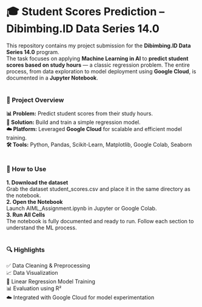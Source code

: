 # **🎓 Student Scores Prediction – Dibimbing.ID Data Series 14.0**
This repository contains my project submission for the **Dibimbing.ID Data Series 14.0** program.  
The task focuses on applying **Machine Learning in AI** to **predict student scores based on study hours** — a classic regression problem. The entire process, from data exploration to model deployment using **Google Cloud**, is documented in a **Jupyter Notebook**.
<br><br>

### **📁 Project Overview**
**📊 Problem:** Predict student scores from their study hours.  
**🤖 Solution:** Build and train a simple regression model.  
**☁️ Platform:** Leveraged **Google Cloud** for scalable and efficient model training.  
**🛠️ Tools:** Python, Pandas, Scikit-Learn, Matplotlib, Google Colab, Seaborn
<br><br>

### **📌 How to Use**
**1. Download the dataset**  
  Grab the dataset student_scores.csv and place it in the same directory as the notebook.  
**2. Open the Notebook**  
  Launch AIML_Assignment.ipynb in Jupyter or Google Colab.  
**3. Run All Cells**  
  The notebook is fully documented and ready to run. Follow each section to understand the ML process.
<br><br>

### **🔍 Highlights**
✅ Data Cleaning & Preprocessing  
📈 Data Visualization  
🧠 Linear Regression Model Training  
📊 Evaluation using R²  
☁️ Integrated with Google Cloud for model experimentation  
